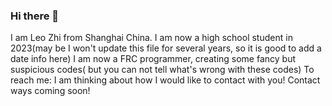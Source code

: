 ### Hi there 👋

I am Leo Zhi from Shanghai China.
I am now a high school student in 2023(may be I won't update this file for several years, so it is good to add a date info here)
I am now a FRC programmer, creating some fancy but suspicious codes( but you can not tell what's wrong with these codes)
To reach me: I am thinking about how I would like to contact with you! Contact ways coming soon!
